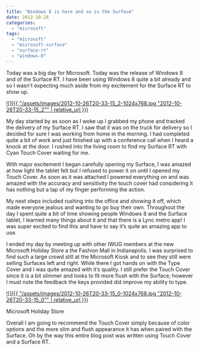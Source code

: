```yaml
---
title: "Windows 8 is here and so is the Surface"
date: 2012-10-26
categories: 
  - "microsoft"
tags: 
  - "microsoft"
  - "microsoft-surface"
  - "surface-rt"
  - "windows-8"
---
```


Today was a big day for Microsoft. Today was the release of Windows 8 and of the Surface RT. I have been using Windows 8 quite a bit already and so I wasn't expecting much aside from my excitement for the Surface RT to show up.

[![]({{ "/assets/images/2012-10-26T20-33-15_2-1024x768.jpg "2012-10-26T20-33-15_2"" | relative_url }})](http://mattblogsit.com/wp-content/uploads/2012/11/2012-10-26T20-33-15_2.jpg)

My day started by as soon as I woke up I grabbed my phone and tracked the delivery of my Surface RT. I saw that it was on the truck for delivery so I decided for sure I was working from home in the morning. I had completed quite a bit of work and just finished up with a conference call when I heard a knock at the door. I rushed into the living room to find my Surface RT with Cyan Touch Cover waiting for me.

<!--more-->

With major excitement I began carefully opening my Surface, I was amazed at how light the tablet felt but I refused to power it on until I opened my Touch Cover. As soon as it was attached I powered everything on and was amazed with the accuracy and sensitivity the touch cover had considering it has nothing but a tap of my finger performing the action.

My next steps included rushing into the office and showing it off, which made everyone jealous and wanting to go buy their own. Throughout the day I spent quite a bit of time showing people Windows 8 and the Surface tablet, I learned many things about it and that there is a Lync metro app! I was super excited to find this and have to say it’s quite an amazing app to use.

I ended my day by meeting up with other IWUG members at the new Microsoft Holiday Store a the Fashion Mall in Indianapolis. I was surprised to find such a large crowd still at the Microsoft Kiosk and to see they still were selling Surfaces left and right. While there I got hands on with the Type Cover and I was quite amazed with it’s quality. I still prefer the Touch Cover since it is a bit slimmer and looks to fit more flush with the Surface; however I must note the feedback the keys provided did improve my ability to type.

[![]({{ "/assets/images/2012-10-26T20-33-15_0-1024x768.jpg "2012-10-26T20-33-15_0"" | relative_url }})](http://mattblogsit.com/wp-content/uploads/2012/11/2012-10-26T20-33-15_0.jpg)

Microsoft Holiday Store

Overall I am going to recommend the Touch Cover simply because of color options and the more slim and flush appearance it has when paired with the Surface. Oh by the way this entire blog post was written using Touch Cover and a Surface RT.
